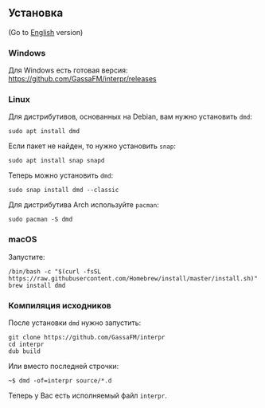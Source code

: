 ## Установка

(Go to [English](install.md) version)

### Windows

Для Windows есть готовая версия: https://github.com/GassaFM/interpr/releases

### Linux

Для дистрибутивов, основанных на Debian, вам нужно установить `dmd`: 
```
sudo apt install dmd
```
Если пакет не найден, то нужно установить `snap`:
```
sudo apt install snap snapd
```
Теперь можно установить `dmd`:
```
sudo snap install dmd --classic
```
Для дистрибутива Arch используйте `pacman`:
```
sudo pacman -S dmd
```

### macOS

Запустите:
```
/bin/bash -c "$(curl -fsSL https://raw.githubusercontent.com/Homebrew/install/master/install.sh)"
brew install dmd
```

### Компиляция исходников

После установки `dmd` нужно запустить:
```
git clone https://github.com/GassaFM/interpr
cd interpr
dub build
```
Или вместо последней строчки:
```
~$ dmd -of=interpr source/*.d
```
Теперь у Вас есть исполняемый файл `interpr`.
